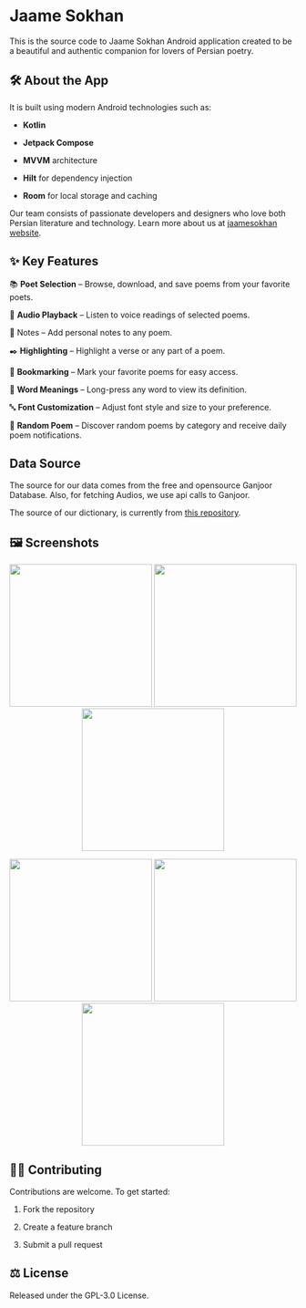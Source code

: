 # Jaame Sokhan

This is the source code to Jaame Sokhan Android application created to be a beautiful and authentic companion for lovers of Persian poetry.

## 🛠️ About the App

It is built using modern Android technologies such as:

* **Kotlin**

* **Jetpack Compose**

* **MVVM** architecture

* **Hilt** for dependency injection

* **Room** for local storage and caching

Our team consists of passionate developers and designers who love both Persian literature and technology.
Learn more about us at [jaamesokhan website](jaamesokhan.ir).

## ✨ Key Features

📚 **Poet Selection** – Browse, download, and save poems from your favorite poets.

🎤 **Audio Playback** – Listen to voice readings of selected poems.

💬 Notes – Add personal notes to any poem.

✒️ **Highlighting** – Highlight a verse or any part of a poem.

🔖 **Bookmarking** – Mark your favorite poems for easy access.

📖 **Word Meanings** – Long-press any word to view its definition.

🔤 **Font Customization** – Adjust font style and size to your preference.

🔀 **Random Poem** – Discover random poems by category and receive daily poem notifications.


## Data Source
The source for our data comes from the free and opensource Ganjoor Database. Also, for fetching Audios, we
use api calls to Ganjoor.

The source of our dictionary, is currently from  [this repository](https://github.com/foss4/farhang-backend/blob/master/farhang.psql).

## 🖼️ Screenshots

<p align="center">
  <img width="250" src="https://github.com/user-attachments/assets/f85937bc-9c5b-4734-b787-07e0a6acb191" />
  <img width="250" src="https://github.com/user-attachments/assets/1f85e2c7-eb99-49c0-8eed-6ff80d7d6c7a" />
  <img width="250" src="https://github.com/user-attachments/assets/da717c2a-fd37-4159-b94d-eaa9bba6cd3b" />
</p>

<p align="center">
  <img width="250" src="https://github.com/user-attachments/assets/cca2bccd-cf26-44ba-81da-7a496170bb2f" />
  <img width="250" src="https://github.com/user-attachments/assets/d53692f6-a067-4092-9b49-1847395e0dec" />
  <img width="250" src="https://github.com/user-attachments/assets/2ad5c9b2-4458-4b1b-93c0-9f0c859ad3eb" />
</p>


## 🧑‍💻 Contributing

Contributions are welcome.
To get started:

1. Fork the repository

2. Create a feature branch

3. Submit a pull request

## ⚖️ License

Released under the GPL-3.0 License.


